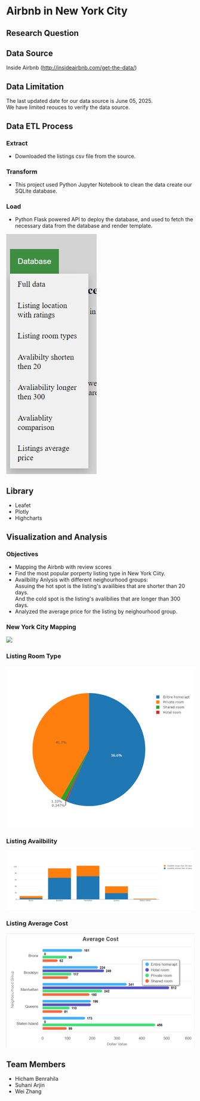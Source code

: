 # Airbnb in New York City

## Research Question


## Data Source
Inside Airbnb (http://insideairbnb.com/get-the-data/)

## Data Limitation
The last updated date for our data source is June 05, 2025.<br>
We have limited reouces to verify the data source.<br> 

## Data ETL Process
### Extract
* Downloaded the listings csv file from the source.
### Transform
* This project used Python Jupyter Notebook to clean the data create our SQLite database.
### Load
* Python Flask powered API to deploy the database, and used to fetch the necessary data from the database and render template.
<img src="/image/dropdown_menu.png" />

## Library 
* Leafet
* Plotly
* Highcharts

## Visualization and Analysis
### Objectives
* Mapping the Airbnb with review scores
* Find the most popular porperty listing type in New York Ciity.
* Availbility Anlysis with different neighourhood groups:<br>
Assuing the hot spot is the listing's availibies that are shorter than 20 days.<br>
And the cold spot is the listing's avalibilies that are longer than 300 days.<br>
* Analyzed the average price for the listing by neighourhood group.

### New York City Mapping
<img src="/image/.png" />

### Listing Room Type 
<img src="/image/plotly_pie_chart.png" />

### Listing Availbility 
<img src="/image/plotly_bar_chart.png" />

### Listing Average Cost
<img src="/image/highcharts.png"  />

## Team Members
* Hicham Benrahila
* Suhani Arjin
* Wei Zhang
